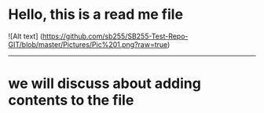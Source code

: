 # Hello, this is a read me file </br>

![Alt text] (https://github.com/sb255/SB255-Test-Repo-GIT/blob/master/Pictures/Pic%201.png?raw=true)

---------------------------------------------------------------------------------------------


# we will discuss about adding contents to the file
